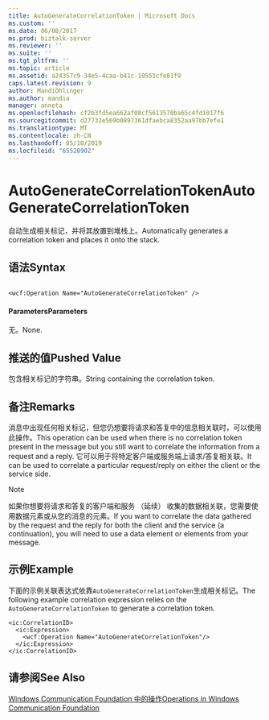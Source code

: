 ```yaml
---
title: AutoGenerateCorrelationToken | Microsoft Docs
ms.custom: ''
ms.date: 06/08/2017
ms.prod: biztalk-server
ms.reviewer: ''
ms.suite: ''
ms.tgt_pltfrm: ''
ms.topic: article
ms.assetid: a24357c9-34e5-4caa-b41c-19551cfe81f9
caps.latest.revision: 9
author: MandiOhlinger
ms.author: mandia
manager: anneta
ms.openlocfilehash: cf2b3fd5ea662af08cf5613570ba65c4fd1017f6
ms.sourcegitcommit: d27732e569b0897361dfaebca8352aa97bb7efe1
ms.translationtype: MT
ms.contentlocale: zh-CN
ms.lasthandoff: 05/10/2019
ms.locfileid: "65528902"
---
```

# <a name="autogeneratecorrelationtoken"></a><span data-ttu-id="ff3b6-102">AutoGenerateCorrelationToken</span><span class="sxs-lookup"><span data-stu-id="ff3b6-102">AutoGenerateCorrelationToken</span></span>
<span data-ttu-id="ff3b6-103">自动生成相关标记，并将其放置到堆栈上。</span><span class="sxs-lookup"><span data-stu-id="ff3b6-103">Automatically generates a correlation token and places it onto the stack.</span></span>  
  
## <a name="syntax"></a><span data-ttu-id="ff3b6-104">语法</span><span class="sxs-lookup"><span data-stu-id="ff3b6-104">Syntax</span></span>  
  
```  
  
<wcf:Operation Name="AutoGenerateCorrelationToken" />  
```  
  
#### <a name="parameters"></a><span data-ttu-id="ff3b6-105">Parameters</span><span class="sxs-lookup"><span data-stu-id="ff3b6-105">Parameters</span></span>  
 <span data-ttu-id="ff3b6-106">无。</span><span class="sxs-lookup"><span data-stu-id="ff3b6-106">None.</span></span>  
  
## <a name="pushed-value"></a><span data-ttu-id="ff3b6-107">推送的值</span><span class="sxs-lookup"><span data-stu-id="ff3b6-107">Pushed Value</span></span>  
 <span data-ttu-id="ff3b6-108">包含相关标记的字符串。</span><span class="sxs-lookup"><span data-stu-id="ff3b6-108">String containing the correlation token.</span></span>  
  
## <a name="remarks"></a><span data-ttu-id="ff3b6-109">备注</span><span class="sxs-lookup"><span data-stu-id="ff3b6-109">Remarks</span></span>  
 <span data-ttu-id="ff3b6-110">消息中出现任何相关标记，但您仍想要将请求和答复中的信息相关联时，可以使用此操作。</span><span class="sxs-lookup"><span data-stu-id="ff3b6-110">This operation can be used when there is no correlation token present in the message but you still want to correlate the information from a request and a reply.</span></span> <span data-ttu-id="ff3b6-111">它可以用于将特定客户端或服务端上请求/答复相关联。</span><span class="sxs-lookup"><span data-stu-id="ff3b6-111">It can be used to correlate a particular request/reply on either the client or the service side.</span></span>  
  
> [!NOTE]
>  <span data-ttu-id="ff3b6-112">如果你想要将请求和答复的客户端和服务 （延续） 收集的数据相关联，您需要使用数据元素或从您的消息的元素。</span><span class="sxs-lookup"><span data-stu-id="ff3b6-112">If you want to correlate the data gathered by the request and the reply for both the client and the service (a continuation), you will need to use a data element or elements from your message.</span></span>  
  
## <a name="example"></a><span data-ttu-id="ff3b6-113">示例</span><span class="sxs-lookup"><span data-stu-id="ff3b6-113">Example</span></span>  
 <span data-ttu-id="ff3b6-114">下面的示例关联表达式依靠`AutoGenerateCorrelationToken`生成相关标记。</span><span class="sxs-lookup"><span data-stu-id="ff3b6-114">The following example correlation expression relies on the `AutoGenerateCorrelationToken` to generate a correlation token.</span></span>  
  
```  
<ic:CorrelationID>  
  <ic:Expression>            
    <wcf:Operation Name="AutoGenerateCorrelationToken"/>  
  </ic:Expression>  
</ic:CorrelationID>  
```  
  
## <a name="see-also"></a><span data-ttu-id="ff3b6-115">请参阅</span><span class="sxs-lookup"><span data-stu-id="ff3b6-115">See Also</span></span>  
 [<span data-ttu-id="ff3b6-116">Windows Communication Foundation 中的操作</span><span class="sxs-lookup"><span data-stu-id="ff3b6-116">Operations in Windows Communication Foundation</span></span>](../core/operations-in-windows-communication-foundation.md)